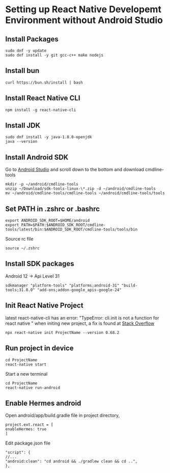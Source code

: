 # Setting up React Native Developemt Environment without Android Studio

## Install Packages

    sudo dnf -y update
    sudo dnf install -y git gcc-c++ make nodejs

## Install bun

    curl https://bun.sh/install | bash

## Install React Native CLI

    npm install -g react-native-cli

## Install JDK

    sudo dnf install -y java-1.8.0-openjdk
    java --version

## Install Android SDK

Go to [Android Studio](https://developer.android.com/studio/index.html) and scroll down to the bottom and download cmdline-tools

    mkdir -p ~/android/cmdline-tools
    unzip ~/Download/sdk-tools-linux-\*.zip -d ~/android/cmdline-tools
    mv ~/android/cmdline-tools/cmdline-tools ~/android/cmdline-tools/tools

## Set PATH in .zshrc or .bashrc

    export ANDROID_SDK_ROOT=$HOME/android
    export PATH=$PATH:$ANDROID_SDK_ROOT/cmdline-tools/latest/bin:$ANDROID_SDK_ROOT/cmdline-tools/tools/bin

Source rc file

    source ~/.zshrc

## Install SDK packages

Android 12 -> Api Level 31

    sdkmanager "platform-tools" "platforms;android-31" "build-tools;31.0.0" "add-ons;addon-google_apis-google-24"

## Init React Native Project

latest react-native-cli has an error: "TypeError: cli.init is not a function for react native " when initing new project, a fix is found at [Stack Overflow](https://stackoverflow.com/questions/72768245/typeerror-cli-init-is-not-a-function-for-react-native)

    npx react-native init ProjectName --version 0.68.2

## Run project in device

    cd ProjectName
    react-native start

Start a new terminal

    cd ProjectName
    react-native run-android

## Enable Hermes android

Open android/app/build.gradle file in project directory,

    project.ext.react = [
    enableHermes: true
    ]

Edit package.json file

    "script": {
    //...
    "android:clean": "cd android && ./gradlew clean && cd ..",
    },
